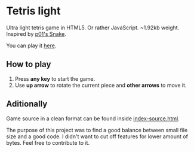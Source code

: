 # Tetris light
Ultra light tetris game in HTML5. Or rather JavaScript. ~1.92kb weight. Inspired by [p01's Snake](https://github.com/p01/snake).

You can play it [here](http://www.michowski.com/dev/tetris-light/).

## How to play

1. Press **any key** to start the game. 
2. Use **up arrow** to rotate the current piece and **other arrows** to move it.

## Aditionally

Game source in a clean format can be found inside [index-source.html](https://github.com/michowski/tetris-light/blob/master/index-source.html).

The purpose of this project was to find a good balance between small file size and a good code. I didn't want to cut off features for lower amount of bytes. Feel free to contribute to it.
 
 
